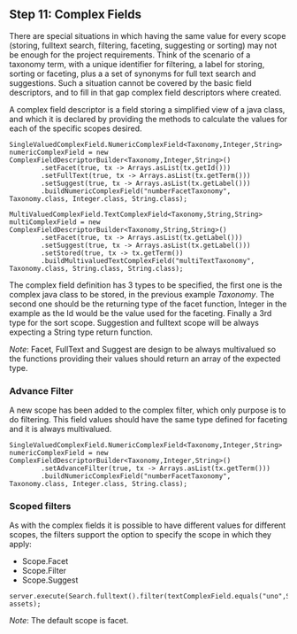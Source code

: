 ## Step 11: Complex Fields

There are special situations in which having the same value for every scope (storing, fulltext search, filtering,
faceting, suggesting or sorting) may not be enough for the project requirements. Think of the scenario of a taxonomy 
term, with a unique identifier for filtering, a label for storing, sorting or faceting, plus a a set of synonyms 
for full text search and suggestions. Such a situation cannot be covered by the basic field descriptors, and to 
fill in that gap complex field descriptors where created.

A complex field descriptor is a field storing a simplified view of a java class, and which it is declared by providing 
the methods to calculate the values for each of the specific scopes desired.

```
SingleValuedComplexField.NumericComplexField<Taxonomy,Integer,String> numericComplexField = new ComplexFieldDescriptorBuilder<Taxonomy,Integer,String>()
        .setFacet(true, tx -> Arrays.asList(tx.getId()))
        .setFullText(true, tx -> Arrays.asList(tx.getTerm()))
        .setSuggest(true, tx -> Arrays.asList(tx.getLabel()))
        .buildNumericComplexField("numberFacetTaxonomy", Taxonomy.class, Integer.class, String.class);

MultiValuedComplexField.TextComplexField<Taxonomy,String,String> multiComplexField = new ComplexFieldDescriptorBuilder<Taxonomy,String,String>()
        .setFacet(true, tx -> Arrays.asList(tx.getLabel()))
        .setSuggest(true, tx -> Arrays.asList(tx.getLabel()))
        .setStored(true, tx -> tx.getTerm())
        .buildMultivaluedTextComplexField("multiTextTaxonomy", Taxonomy.class, String.class, String.class);
```

The complex field definition has 3 types to be specified, the first one is the complex java class to be stored, in the previous 
example _Taxonomy_. The second one should be the returning type of the facet function, Integer in the example as the Id would be
the value used for the faceting. Finally a 3rd type for the sort scope. Suggestion and fulltext scope will be always expecting a 
String type return function.

*Note*: Facet, FullText and Suggest are design to be always multivalued so the functions providing their values should return an array of 
the expected type.   

### Advance Filter

A new scope has been added to the complex filter, which only purpose is to do filtering. This field values should have the same type 
defined for faceting and it is always multivalued.

```
SingleValuedComplexField.NumericComplexField<Taxonomy,Integer,String> numericComplexField = new ComplexFieldDescriptorBuilder<Taxonomy,Integer,String>()
        .setAdvanceFilter(true, tx -> Arrays.asList(tx.getTerm()))
        .buildNumericComplexField("numberFacetTaxonomy", Taxonomy.class, Integer.class, String.class);

```
  
### Scoped filters

As with the complex fields it is possible to have different values for different scopes, the filters support the option to 
specify the scope in which they apply:
* Scope.Facet
* Scope.Filter
* Scope.Suggest

```
server.execute(Search.fulltext().filter(textComplexField.equals("uno",Scope.Filter)), assets);
```

*Note*: The default scope is facet.
